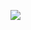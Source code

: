 ![](https://github.com/AlexanderSychev2005/devops-action-flask/actions/workflows/main.yml/badge.svg)
